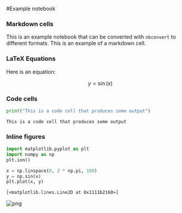 #Example notebook
### Markdown cells

This is an example notebook that can be converted with `nbconvert` to different formats. This is an example of a markdown cell.

### LaTeX Equations

Here is an equation:

$$
y = \sin(x)
$$

### Code cells


```python
print("This is a code cell that produces some output")
```

    This is a code cell that produces some output


### Inline figures


```python
import matplotlib.pyplot as plt
import numpy as np
plt.ion()

x = np.linspace(0, 2 * np.pi, 100)
y = np.sin(x)
plt.plot(x, y)
```




    [<matplotlib.lines.Line2D at 0x1111b2160>]




![png](https://image.docbase.io/uploads/2127710a-2d92-4736-bd3a-23474e32cf24.png)